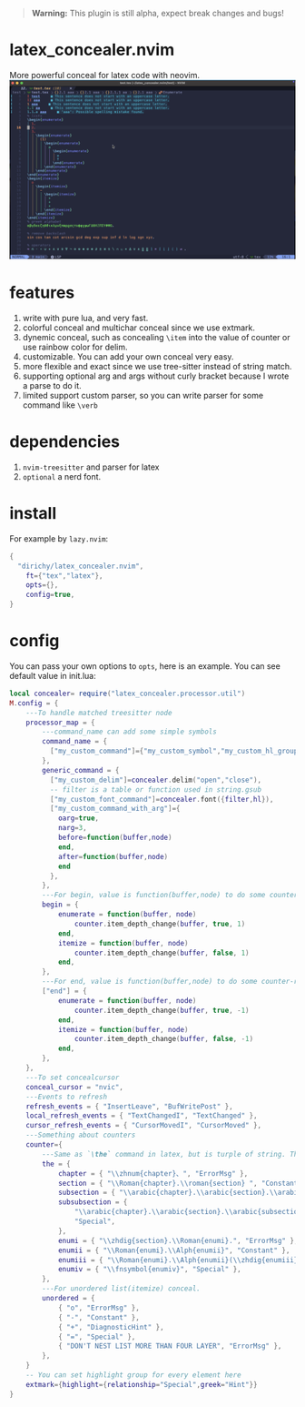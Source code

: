 > **Warning:** This plugin is still alpha, expect break changes and bugs! 
# latex_concealer.nvim
More powerful conceal for latex code with neovim. 
![](./test/SCR-20250220-sfrc.png)

# features
1. write with pure lua, and very fast. 
1. colorful conceal and multichar conceal since we use extmark. 
1. dynemic conceal, such as concealing `\item` into the value of counter or use rainbow color for delim. 
1. customizable. You can add your own conceal very easy. 
1. more flexible and exact since we use tree-sitter instead of string match. 
1. supporting optional arg and args without curly bracket because I wrote a parse to do it. 
1. limited support custom parser, so you can write parser for some command like `\verb`

# dependencies
1. `nvim-treesitter` and parser for latex
2. `optional` a nerd font.

# install 
For example by `lazy.nvim`:
```lua 
{
  "dirichy/latex_concealer.nvim",
    ft={"tex","latex"},
    opts={},
    config=true,
}
```

# config
You can pass your own options to `opts`, here is an example. You can see default value in init.lua:
```lua
local concealer= require("latex_concealer.processor.util")
M.config = {
    ---To handle matched treesitter node
	processor_map = {
        ---command_name can add some simple symbols
		command_name = {
          ["my_custom_command"]={"my_custom_symbol","my_custom_hl_group"}
        },
        generic_command = {
          ["my_custom_delim"]=concealer.delim("open","close"),
          -- filter is a table or function used in string.gsub
          ["my_custom_font_command"]=concealer.font({filter,hl}),
          ["my_custom_command_with_arg"]={
            oarg=true,
            narg=3,
            before=function(buffer,node)
            end,
            after=function(buffer,node)
            end
          },
        },
        ---For begin, value is function(buffer,node) to do some counter-related things. 
		begin = {
			enumerate = function(buffer, node)
				counter.item_depth_change(buffer, true, 1)
			end,
			itemize = function(buffer, node)
				counter.item_depth_change(buffer, false, 1)
			end,
		},
        ---For end, value is function(buffer,node) to do some counter-related things. 
		["end"] = {
			enumerate = function(buffer, node)
				counter.item_depth_change(buffer, true, -1)
			end,
			itemize = function(buffer, node)
				counter.item_depth_change(buffer, false, -1)
			end,
		},
	},
    ---To set concealcursor
	conceal_cursor = "nvic",
    ---Events to refresh
	refresh_events = { "InsertLeave", "BufWritePost" },
	local_refresh_events = { "TextChangedI", "TextChanged" },
	cursor_refresh_events = { "CursorMovedI", "CursorMoved" },
    ---Something about counters
    counter={
        ---Same as `\the` command in latex, but is turple of string. The second is hl_group to use. 
        the = {
            chapter = { "\\zhnum{chapter}、", "ErrorMsg" },
            section = { "\\Roman{chapter}.\\roman{section} ", "Constant" },
            subsection = { "\\arabic{chapter}.\\arabic{section}.\\arabic{subsection} ", "DiagnosticHint" },
            subsubsection = {
                "\\arabic{chapter}.\\arabic{section}.\\arabic{subsection}\\alph{subsubsection} ",
                "Special",
            },
            enumi = { "\\zhdig{section}.\\Roman{enumi}.", "ErrorMsg" },
            enumii = { "\\Roman{enumi}.\\Alph{enumii}", "Constant" },
            enumiii = { "\\Roman{enumi}.\\Alph{enumii}(\\zhdig{enumiii})", "DiagnosticHint" },
            enumiv = { "\\fnsymbol{enumiv}", "Special" },
        },
        ---For unordered list(itemize) conceal.
        unordered = {
            { "o", "ErrorMsg" },
            { "-", "Constant" },
            { "+", "DiagnosticHint" },
            { "=", "Special" },
            { "DON'T NEST LIST MORE THAN FOUR LAYER", "ErrorMsg" },
        },
    }
    -- You can set highlight group for every element here
    extmark={highlight={relationship="Special",greek="Hint"}}
}
```
